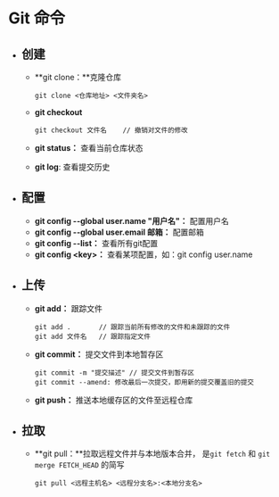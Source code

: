 # Git 命令

- ## 创建

  - **git clone：**克隆仓库

    ```
    git clone <仓库地址> <文件夹名>
    ```
  - **git checkout**
    ```
    git checkout 文件名	// 撤销对文件的修改 
    ```
  - **git status：** 查看当前仓库状态
  
  - **git log**: 查看提交历史
  

- ## 配置

  - **git config --global user.name "用户名"：** 配置用户名
  - **git config --global user.email 邮箱：** 配置邮箱
  - **git config --list：** 查看所有git配置
  - **git config \<key>：** 查看某项配置，如：git config user.name

- ## 上传
  
  - **git add：** 跟踪文件

    ```
    git add .		// 跟踪当前所有修改的文件和未跟踪的文件
    git add 文件名	  // 跟踪指定文件	 
    ```

  - **git commit：** 提交文件到本地暂存区

    ```
    git commit -m "提交描述" // 提交文件到暂存区
    git commit --amend: 修改最后一次提交，即用新的提交覆盖旧的提交
    ```

  - **git push：** 推送本地缓存区的文件至远程仓库

- ## 拉取

  - **git pull：**拉取远程文件并与本地版本合并， 是`git fetch` 和 `git merge FETCH_HEAD` 的简写

    ```
    git pull <远程主机名> <远程分支名>:<本地分支名>
    ```

    

